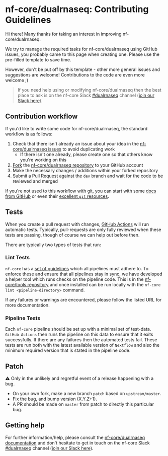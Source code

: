 # nf-core/dualrnaseq: Contributing Guidelines

Hi there!
Many thanks for taking an interest in improving nf-core/dualrnaseq.

We try to manage the required tasks for nf-core/dualrnaseq using GitHub issues, you probably came to this page when creating one.
Please use the pre-filled template to save time.

However, don't be put off by this template - other more general issues and suggestions are welcome!
Contributions to the code are even more welcome ;)

> If you need help using or modifying nf-core/dualrnaseq then the best place to ask is on the nf-core Slack [#dualrnaseq](https://nfcore.slack.com/channels/dualrnaseq) channel ([join our Slack here](https://nf-co.re/join/slack)).

## Contribution workflow

If you'd like to write some code for nf-core/dualrnaseq, the standard workflow is as follows:

1. Check that there isn't already an issue about your idea in the [nf-core/dualrnaseq issues](https://github.com/nf-core/dualrnaseq/issues) to avoid duplicating work
    * If there isn't one already, please create one so that others know you're working on this
2. [Fork](https://help.github.com/en/github/getting-started-with-github/fork-a-repo) the [nf-core/dualrnaseq repository](https://github.com/nf-core/dualrnaseq) to your GitHub account
3. Make the necessary changes / additions within your forked repository
4. Submit a Pull Request against the `dev` branch and wait for the code to be reviewed and merged

If you're not used to this workflow with git, you can start with some [docs from GitHub](https://help.github.com/en/github/collaborating-with-issues-and-pull-requests) or even their [excellent `git` resources](https://try.github.io/).

## Tests

When you create a pull request with changes, [GitHub Actions](https://github.com/features/actions) will run automatic tests.
Typically, pull-requests are only fully reviewed when these tests are passing, though of course we can help out before then.

There are typically two types of tests that run:

### Lint Tests

`nf-core` has a [set of guidelines](https://nf-co.re/developers/guidelines) which all pipelines must adhere to.
To enforce these and ensure that all pipelines stay in sync, we have developed a helper tool which runs checks on the pipeline code. This is in the [nf-core/tools repository](https://github.com/nf-core/tools) and once installed can be run locally with the `nf-core lint <pipeline-directory>` command.

If any failures or warnings are encountered, please follow the listed URL for more documentation.

### Pipeline Tests

Each `nf-core` pipeline should be set up with a minimal set of test-data.
`GitHub Actions` then runs the pipeline on this data to ensure that it exits successfully.
If there are any failures then the automated tests fail.
These tests are run both with the latest available version of `Nextflow` and also the minimum required version that is stated in the pipeline code.

## Patch

:warning: Only in the unlikely and regretful event of a release happening with a bug.

* On your own fork, make a new branch `patch` based on `upstream/master`.
* Fix the bug, and bump version (X.Y.Z+1).
* A PR should be made on `master` from patch to directly this particular bug.

## Getting help

For further information/help, please consult the [nf-core/dualrnaseq documentation](https://nf-co.re/dualrnaseq/usage) and don't hesitate to get in touch on the nf-core Slack [#dualrnaseq](https://nfcore.slack.com/channels/dualrnaseq) channel ([join our Slack here](https://nf-co.re/join/slack)).
